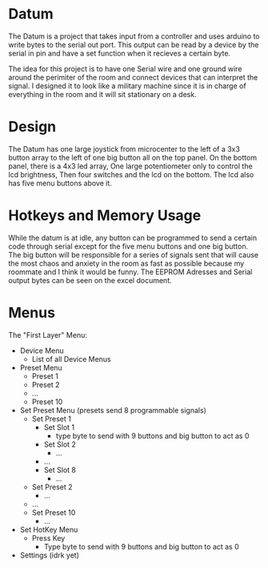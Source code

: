 # Datum
The Datum is a project that takes input from a controller and uses arduino to write bytes to the serial out port. This output can be read by a device by the serial in pin and have a set function when it recieves a certain byte.

The idea for this project is to have one Serial wire and one ground wire around the perimiter of the room and connect devices that can interpret the signal. I designed it to look like a military machine since it is in charge of everything in the room and it will sit stationary on a desk. 

# Design
The Datum has one large joystick from microcenter to the left of a 3x3 button array to the left of one big button all on the top panel. On the bottom panel, there is a 4x3 led array, One large potentiometer only to control the lcd brightness, Then four switches and the lcd on the bottom. The lcd also has five menu buttons above it.

# Hotkeys and Memory Usage
While the datum is at idle, any button can be programmed to send a certain code through serial except for the five menu buttons and one big button. The big button will be responsible for a series of signals sent that will cause the most chaos and anxiety in the room as fast as possible because my roommate and I think it would be funny. The EEPROM Adresses and Serial output bytes can be seen on the excel document.

# Menus
The "First Layer" Menu:
- Device Menu
  - List of all Device Menus
- Preset Menu
  - Preset 1
  - Preset 2
  - ...
  - Preset 10
- Set Preset Menu (presets send 8 programmable signals)
  - Set Preset 1
    - Set Slot 1
      - type byte to send with 9 buttons and big button to act as 0
    - Set Slot 2
      - ...
    - ...
    - Set Slot 8
      - ...
  - Set Preset 2
    - ...
  - ...
  - Set Preset 10
    - ...
- Set HotKey Menu
  - Press Key
    - Type byte to send with 9 buttons and big button to act as 0
- Settings (idrk yet)

